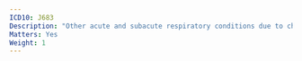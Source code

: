 ```yaml
---
ICD10: J683
Description: "Other acute and subacute respiratory conditions due to chemicals, gases, fumes and vapours"
Matters: Yes
Weight: 1
---
```

